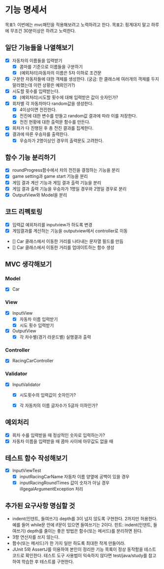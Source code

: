 # 기능 명세서

목표1: 이번에는 mvc패턴을 적용해보려고 노력하려고 한다. 
목표2: 핑계대지 말고 하루에 무조건 30분이상은 하려고 노력한다.

## 일단 기능들을 나열해보기

- [x] 자동차의 이름들을 입력받기
  - [x] 콤마를 기준으로 이름들을 구분하기
  - [x] (예외처리)자동차의 이름은 5자 이하로 조건문
- [x] 구분한 자동차들에 대한 객체를 생성한다. (궁금: 한 클래스에 여러개의 객체를 두지 말라했는데 이런 상황은 예외인가?)
- [x] 시도할 횟수를 입력받는다.
  - [x] (예외처리)시도할 횟수에 대해 입력받은 값이 숫자인가?
- [x] 회차별 각 자동차마다 random값을 생성한다.
  - [x] 4이상이면 전진한다.
  - [x] 전진에 대한 변수를 만들고 random값 결과에 따라 이를 저장한다.
  - [x] 전진 현황에 대한 출력문 함수를 만든다.
- [x] 회차가 다 진행된 후 총 전진 결과를 집계한다.
- [x] 결과에 따른 우승자를 출력한다.
  - [x] 우승자가 2명이상인 경우의 출력문도 고려한다.

## 함수 기능 분리하기
- [x] roundProgress함수에서 차의 전진을 결정하는 기능을 분리
- [x] game setting과 game start 기능을 분리
- [x] 게임 결과 계산 기능과 게임 결과 출력 기능을 분리
- [x] 게임 결과 출력 기능을 우승자가 1명일 경우와 2명일 경우로 분리
- [x] OutputView와 Model을 분리

## 코드 리펙토링
- [x] 입력값 예외처리를 inputview가 하도록 변경
- [x] 게임결과를 계산하는 기능을 outputview에서 controller로 이동
- [] Car 클래스에서 이동한 거리를 나타내는 문자열 필드를 만듬
- [] Car 클래스에서 이동한 거리를 업데이트하는 함수 생성

## MVC 생각해보기

### Model
- [x] Car

### View
- [x] InputView
  - [x] 자동차 이름 입력받기
  - [x] 시도 횟수 입력받기
- [x] OutputView
  - [x] 각 차수별(경기 라운드별) 실행결과 출력
### Controller
- [x] RacingCarController

### Validator
- [x] InputValidator
  - [x] 시도횟수의 입력값이 숫자인가?
  - [x] 각 자동차의 이름 글자수가 5글자 이하인가?


## 예외처리

- [x] 회차 수를 입력받을 때 정상적인 숫자로 입력하는가?
- [x] 자동차 이름을 입력받을 때 콤마 사이에 아무값도 없을 때

## 테스트 함수 작성해보기
- [x] InputViewTest
  - [x] inputRacingCarName 자동차 이름 양옆에 공백이 있을 경우
  - [x] inputRacingRoundTimes 값이 숫자가 아닐 경우 illgegalArgumentException 처리

## 추가된 요구사항 명심할 것

- indent(인덴트, 들여쓰기) depth를 3이 넘지 않도록 구현한다. 2까지만 허용한다.
예를 들어 while문 안에 if문이 있으면 들여쓰기는 2이다.
힌트: indent(인덴트, 들여쓰기) depth를 줄이는 좋은 방법은 함수(또는 메서드)를 분리하면 된다.
- 3항 연산자를 쓰지 않는다.
- 함수(또는 메서드)가 한 가지 일만 하도록 최대한 작게 만들어라.
- JUnit 5와 AssertJ를 이용하여 본인이 정리한 기능 목록이 정상 동작함을 테스트 코드로 확인한다.
테스트 도구 사용법이 익숙하지 않다면 test/java/study를 참고하여 학습한 후 테스트를 구현한다.